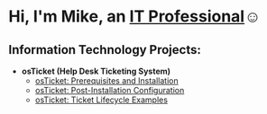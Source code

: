 <h1>Hi, I'm Mike, an <a href="https://linkedin.com/in/jordan-bradford-b3350518a">IT Professional</a>☺</h1>

<h2> Information Technology Projects:</h2>

- <b>osTicket (Help Desk Ticketing System)</b>
  - [osTicket: Prerequisites and Installation](https://github.com/1609mike/OSTicket-Prereqs)
  - [osTicket: Post-Installation Configuration](https://github.com/1609mike/Post-install-config)
  - [osTicket: Ticket Lifecycle Examples](https://github.com/1609mike/Ticket-Lifecycle)
